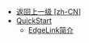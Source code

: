 - [返回上一级 [zh-CN]](zh-CN/)
- [QuickStart](zh-CN/QuickStart/)
  - [EdgeLink简介](zh-CN/QuickStart/EdgeLink简介.md)
